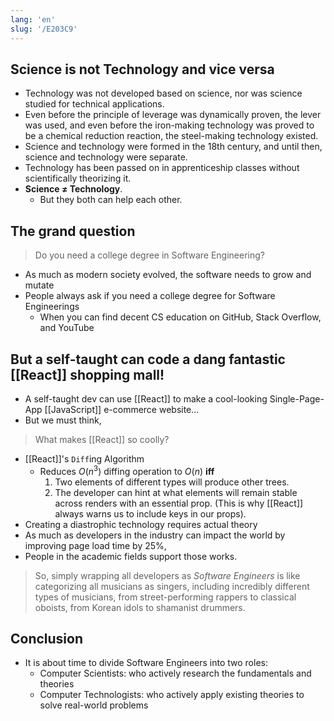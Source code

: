 ```yaml
---
lang: 'en'
slug: '/E203C9'
---
```


## Science is not Technology and vice versa

- Technology was not developed based on science, nor was science studied for technical applications.
- Even before the principle of leverage was dynamically proven, the lever was used, and even before the iron-making technology was proved to be a chemical reduction reaction, the steel-making technology existed.
- Science and technology were formed in the 18th century, and until then, science and technology were separate.
- Technology has been passed on in apprenticeship classes without scientifically theorizing it.
- **Science ≠ Technology**.
  - But they both can help each other.

## The grand question

> Do you need a college degree in Software Engineering?

- As much as modern society evolved, the software needs to grow and mutate
- People always ask if you need a college degree for Software Engineerings
  - When you can find decent CS education on GitHub, Stack Overflow, and YouTube

## But a self-taught can code a dang fantastic [[React]] shopping mall!

- A self-taught dev can use [[React]] to make a cool-looking Single-Page-App [[JavaScript]] e-commerce website...
- But we must think,

> What makes [[React]] so coolly?

- [[React]]'s `Diff`ing Algorithm
  - Reduces $O(n^3)$ diffing operation to $O(n)$ **iff**
    1.  Two elements of different types will produce other trees.
    2.  The developer can hint at what elements will remain stable across renders with an essential prop. (This is why [[React]] always warns us to include keys in our props).
- Creating a diastrophic technology requires actual theory
- As much as developers in the industry can impact the world by improving page load time by 25%,
- People in the academic fields support those works.

> So, simply wrapping all developers as _Software Engineers_ is like categorizing all musicians as singers, including incredibly different types of musicians, from street-performing rappers to classical oboists, from Korean idols to shamanist drummers.

## Conclusion

- It is about time to divide Software Engineers into two roles:
  - Computer Scientists: who actively research the fundamentals and theories
  - Computer Technologists: who actively apply existing theories to solve real-world problems
